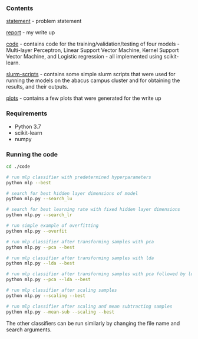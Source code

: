 ### Contents

[statement](./statement.md) - problem statement

[report](./report.pdf) - my write up

[code](./code) - contains code for the training/validation/testing of four models - Multi-layer Perceptron, Linear Support Vector Machine, Kernel Support Vector Machine, and Logistic regression - all implemented using scikit-learn.

[slurm-scripts](./slurm-scripts) - contains some simple slurm scripts that were used for running the models on the abacus campus cluster and for obtaining the results, and their outputs.

[plots](./plots) - contains a few plots that were generated for the write up

### Requirements
* Python 3.7
* scikit-learn
* numpy

### Running the code

```bash
cd ./code

# run mlp classifier with predetermined hyperparameters
python mlp --best

# search for best hidden layer dimensions of model
python mlp.py --search_lu 

# search for best learning rate with fixed hidden layer dimensions
python mlp.py --search_lr

# run simple example of overfitting
python mlp.py --overfit

# run mlp classifier after transforming samples with pca
python mlp.py --pca --best

# run mlp classifier after transforming samples with lda
python mlp.py --lda --best

# run mlp classifier after transforming samples with pca followed by lda
python mlp.py --pca --lda --best

# run mlp classifier after scaling samples
python mlp.py --scaling --best

# run mlp classifier after scaling and mean subtracting samples
python mlp.py --mean-sub --scaling --best

```

The other classifiers can be run similarly by changing the file name and search arguments.
